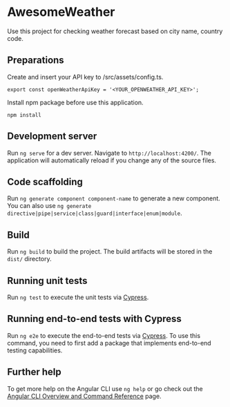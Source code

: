 # AwesomeWeather

Use this project for checking weather forecast based on city name, country code.

## Preparations

Create and insert your API key to /src/assets/config.ts.

`export const openWeatherApiKey = '<YOUR_OPENWEATHER_API_KEY>';`

Install npm package before use this application.

`npm install`

## Development server

Run `ng serve` for a dev server. Navigate to `http://localhost:4200/`. The application will automatically reload if you change any of the source files.

## Code scaffolding

Run `ng generate component component-name` to generate a new component. You can also use `ng generate directive|pipe|service|class|guard|interface|enum|module`.

## Build

Run `ng build` to build the project. The build artifacts will be stored in the `dist/` directory.

## Running unit tests

Run `ng test` to execute the unit tests via [Cypress](https://www.cypress.io/).

## Running end-to-end tests with Cypress

Run `ng e2e` to execute the end-to-end tests via [Cypress](https://www.cypress.io/). To use this command, you need to first add a package that implements end-to-end testing capabilities.

## Further help

To get more help on the Angular CLI use `ng help` or go check out the [Angular CLI Overview and Command Reference](https://angular.io/cli) page.
